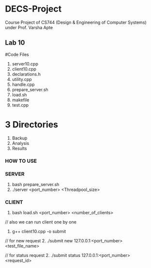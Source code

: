# DECS-Project
Course Project of CS744 (Design &amp; Engineering of Computer Systems) under Prof. Varsha Apte

## Lab 10

#Code Files 

1. server10.cpp
2. client10.cpp
3. declarations.h
4. utility.cpp
5. handle.cpp
6. prepare_server.sh
7. load.sh
8. makefile
9. test.cpp


# 3 Directories

1. Backup
2. Analysis
3. Results


### HOW TO USE ###

### SERVER ###
1. bash prepare_server.sh
2. ./server <port_number> <Threadpool_size>

### CLIENT ###
1. bash load.sh <port_number> <number_of_clients>

// also we can run client one by one 
1. g++ client10.cpp -o submit

// for new request 
2. ./submit new 127.0.0.1:<port_number> <test_file_name>

// for status request
2. ./submit status 127.0.0.1:<port_number> <request_id>



